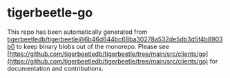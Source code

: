 # tigerbeetle-go
This repo has been automatically generated from [tigerbeetledb/tigerbeetle@6b46d644bc68ba30278a532de5db3d5f4b8903b0](https://github.com/tigerbeetledb/tigerbeetle/commit/6b46d644bc68ba30278a532de5db3d5f4b8903b0) to keep binary blobs out of the monorepo. Please see [https://github.com/tigerbeetledb/tigerbeetle/tree/main/src/clients/go](https://github.com/tigerbeetledb/tigerbeetle/tree/main/src/clients/go) for documentation and contributions.

